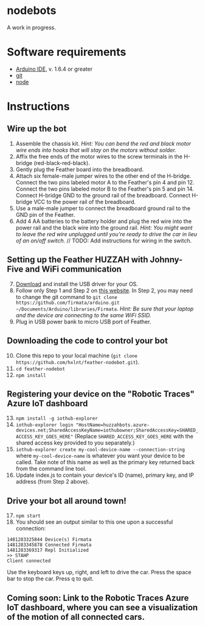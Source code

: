 # nodebots

A work in progress.

# Software requirements
 - [Arduino IDE](https://www.arduino.cc/en/Main/Software), v. 1.6.4 or greater
 - [git](https://git-scm.com/)
 - [node](https://nodejs.org/en/)

# Instructions

## Wire up the bot
1. Assemble the chassis kit. *Hint: You can bend the red and black motor wire ends into hooks that will stay on the motors without solder.*
2. Affix the free ends of the motor wires to the screw terminals in the H-bridge (red-black-red-black).
3. Gently plug the Feather board into the breadboard.
4. Attach six female-male jumper wires to the other end of the H-bridge. Connect the two pins labeled motor A to the Feather's pin 4 and pin 12. Connect the two pins labeled motor B to the Feather's pin 5 and pin 14. Connect H-bridge GND to the ground rail of the breadboard. Connect H-bridge VCC to the power rail of the breadboard. 
5. Use a male-male jumper to connect the breadboard ground rail to the GND pin of the Feather.
6. Add 4 AA batteries to the battery holder and plug the red wire into the power rail and the black wire into the ground rail. *Hint: You might want to leave the red wire unplugged until you're ready to drive the car in lieu of an on/off switch.*
// TODO: Add instructions for wiring in the switch.

## Setting up the Feather HUZZAH with Johnny-Five and WiFi communication
 7. [Download](https://www.silabs.com/products/mcu/Pages/USBtoUARTBridgeVCPDrivers.aspx) and install the USB driver for your OS.
 8. Follow only Step 1 and Step 2 on [this website](http://www.samjulien.com/johnny-feather/). In Step 2, you may need to change the git command to ``git clone https://github.com/firmata/arduino.git ~/Documents/Arduino/libraries/Firmata``. *Hint: Be sure that your laptop and the device are connecting to the same WiFi SSID.*
 9. Plug in USB power bank to micro USB port of Feather.
 
## Downloading the code to control your bot
 10. Clone this repo to your local machine (``git clone https://github.com/hxlnt/feather-nodebot.git``).
 11. ``cd feather-nodebot``
 12. ``npm install``
 
## Registering your device on the "Robotic Traces" Azure IoT dashboard 
 13. ``npm install -g iothub-explorer``
 14. ``iothub-explorer login "HostName=huzzahbots.azure-devices.net;SharedAccessKeyName=iothubowner;SharedAccessKey=SHARED_ACCESS_KEY_GOES_HERE"`` (Replace ``SHARED_ACCESS_KEY_GOES_HERE`` with the shared access key provided to you separately.)
 15. ``iothub-explorer create my-cool-device-name --connection-string`` where ``my-cool-device-name`` is whatever you want your device to be called. Take note of this name as well as the primary key returned back from the command line tool.
 16. Update index.js to contain your device's ID (name), primary key, and IP address (from Step 2 above).
 
## Drive your bot all around town!
 17. ``npm start``
 18. You should see an output similar to this one upon a successful connection:
```
1481283325844 Device(s) Firmata
1481283345878 Connected Firmata
1481283369317 Repl Initialized
>> STAHP
Client connected
```
Use the keyboard keys up, right, and left to drive the car. Press the space bar to stop the car. Press q to quit.

## Coming soon: Link to the Robotic Traces Azure IoT dashboard, where you can see a visualization of the motion of all connected cars.
